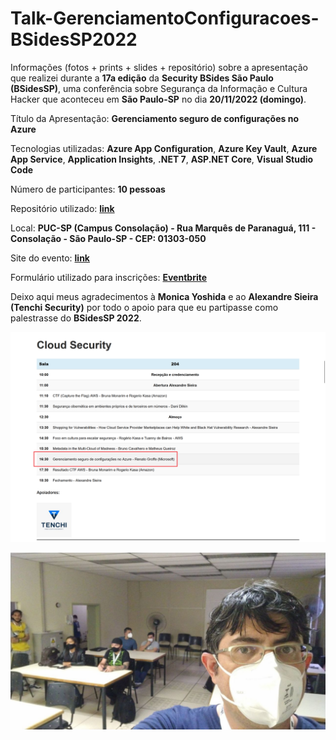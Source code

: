 # Talk-GerenciamentoConfiguracoes-BSidesSP2022
Informações (fotos + prints + slides + repositório) sobre a apresentação que realizei durante a **17a edição** da **Security BSides São Paulo (BSidesSP)**, uma conferência sobre Segurança da Informação e Cultura Hacker que aconteceu em **São Paulo-SP** no dia **20/11/2022 (domingo)**.

Título da Apresentação: **Gerenciamento seguro de configurações no Azure**

Tecnologias utilizadas: **Azure App Configuration**, **Azure Key Vault**, **Azure App Service**, **Application Insights**, **.NET 7**, **ASP.NET Core**, **Visual Studio Code**

Número de participantes: **10 pessoas**

Repositório utilizado: [**link**](https://github.com/renatogroffe/ASPNETCore7-REST_API-AzureAppConfiguration-KeyVault_ContagemAcessos)

Local: **PUC-SP (Campus Consolação) - Rua Marquês de Paranaguá, 111 - Consolação - São Paulo-SP - CEP: 01303-050**

Site do evento: [**link**](https://securitybsides.com.br/2022/atividades/)

Formulário utilizado para inscrições: [**Eventbrite**](https://www.eventbrite.com/e/bsidessp-2022-registration-461598863627)

Deixo aqui meus agradecimentos à **Monica Yoshida** e ao **Alexandre Sieira (Tenchi Security)** por todo o apoio para que eu partipasse como palestrasse do **BSidesSP 2022**.

![Grade](img/bsides-sp-05.png)

![Palestrando](img/bsides-sp-02.jpg)
